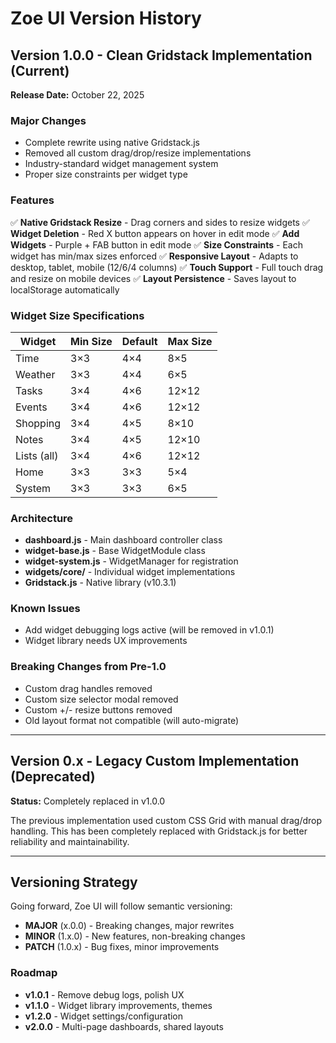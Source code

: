 # Zoe UI Version History

## Version 1.0.0 - Clean Gridstack Implementation (Current)
**Release Date:** October 22, 2025

### Major Changes
- Complete rewrite using native Gridstack.js
- Removed all custom drag/drop/resize implementations
- Industry-standard widget management system
- Proper size constraints per widget type

### Features
✅ **Native Gridstack Resize** - Drag corners and sides to resize widgets
✅ **Widget Deletion** - Red X button appears on hover in edit mode
✅ **Add Widgets** - Purple + FAB button in edit mode
✅ **Size Constraints** - Each widget has min/max sizes enforced
✅ **Responsive Layout** - Adapts to desktop, tablet, mobile (12/6/4 columns)
✅ **Touch Support** - Full touch drag and resize on mobile devices
✅ **Layout Persistence** - Saves layout to localStorage automatically

### Widget Size Specifications

| Widget | Min Size | Default | Max Size |
|--------|----------|---------|----------|
| Time | 3×3 | 4×4 | 8×5 |
| Weather | 3×3 | 4×4 | 6×5 |
| Tasks | 3×4 | 4×6 | 12×12 |
| Events | 3×4 | 4×6 | 12×12 |
| Shopping | 3×4 | 4×5 | 8×10 |
| Notes | 3×4 | 4×5 | 12×10 |
| Lists (all) | 3×4 | 4×6 | 12×12 |
| Home | 3×3 | 3×3 | 5×4 |
| System | 3×3 | 3×3 | 6×5 |

### Architecture
- **dashboard.js** - Main dashboard controller class
- **widget-base.js** - Base WidgetModule class
- **widget-system.js** - WidgetManager for registration
- **widgets/core/** - Individual widget implementations
- **Gridstack.js** - Native library (v10.3.1)

### Known Issues
- Add widget debugging logs active (will be removed in v1.0.1)
- Widget library needs UX improvements

### Breaking Changes from Pre-1.0
- Custom drag handles removed
- Custom size selector modal removed
- Custom +/- resize buttons removed
- Old layout format not compatible (will auto-migrate)

---

## Version 0.x - Legacy Custom Implementation (Deprecated)
**Status:** Completely replaced in v1.0.0

The previous implementation used custom CSS Grid with manual drag/drop handling.
This has been completely replaced with Gridstack.js for better reliability and maintainability.

---

## Versioning Strategy

Going forward, Zoe UI will follow semantic versioning:

- **MAJOR** (x.0.0) - Breaking changes, major rewrites
- **MINOR** (1.x.0) - New features, non-breaking changes
- **PATCH** (1.0.x) - Bug fixes, minor improvements

### Roadmap
- **v1.0.1** - Remove debug logs, polish UX
- **v1.1.0** - Widget library improvements, themes
- **v1.2.0** - Widget settings/configuration
- **v2.0.0** - Multi-page dashboards, shared layouts

